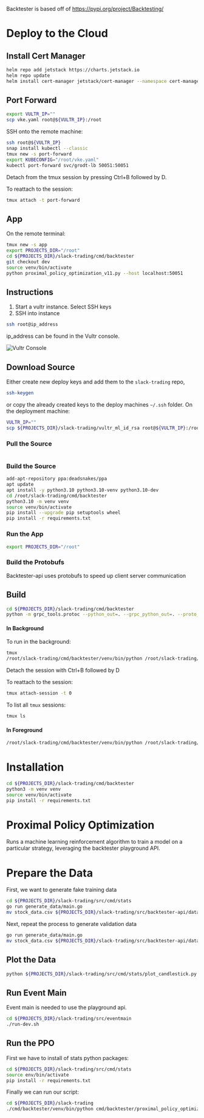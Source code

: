 Backtester is based off of https://pypi.org/project/Backtesting/

# Deploy to the Cloud

## Install Cert Manager
``` bash
helm repo add jetstack https://charts.jetstack.io
helm repo update
helm install cert-manager jetstack/cert-manager --namespace cert-manager --create-namespace --version v1.5.3 --set installCRDs=true
```

## Port Forward
``` bash
export VULTR_IP=""
scp vke.yaml root@${VULTR_IP}:/root
```

SSH onto the remote machine:
``` bash
ssh root@${VULTR_IP}
snap install kubectl --classic
tmux new -s port-forward
export KUBECONFIG="/root/vke.yaml"
kubectl port-forward svc/grodt-lb 50051:50051
```
Detach from the tmux session by pressing Ctrl+B followed by D.

To reattach to the session: 
``` bash
tmux attach -t port-forward
```

## App
On the remote terminal:
``` bash
tmux new -s app
export PROJECTS_DIR="/root"
cd ${PROJECTS_DIR}/slack-trading/cmd/backtester
git checkout dev
source venv/bin/activate
python proximal_policy_optimization_v11.py --host localhost:50051
```

## Instructions
1. Start a vultr instance. Select SSH keys
2. SSH into instance
``` bash
ssh root@ip_address
```
ip_address can be found in the Vultr console.

![Vultr Console](<Screenshot 2024-11-04 at 10.00.35 AM.png>)

## Download Source
Either create new deploy keys and add them to the `slack-trading` repo, 
``` bash
ssh-keygen
```
or copy the already created keys to the deploy machines `~/.ssh` folder. On the deployment machine:
``` bash
VULTR_IP=""
scp ${PROJECTS_DIR}/slack-trading/vultr_ml_id_rsa root@${VULTR_IP}:/root/.ssh/id_rsa
```
### Pull the Source
``` bash
```

### Build the Source
``` bash
add-apt-repository ppa:deadsnakes/ppa
apt update
apt install -y python3.10 python3.10-venv python3.10-dev
cd /root/slack-trading/cmd/backtester
python3.10 -m venv venv
source venv/bin/activate
pip install --upgrade pip setuptools wheel
pip install -r requirements.txt
```

### Run the App
``` bash
export PROJECTS_DIR="/root"
```

### Build the Protobufs
Backtester-api uses protobufs to speed up client server communication

## Build
``` bash
cd ${PROJECTS_DIR}/slack-trading/cmd/backtester
python -m grpc_tools.protoc --python_out=. --grpc_python_out=. --proto_path=${PROJECTS_DIR}/slack-trading/src/backtester-api playground.proto
```

#### In Background
To run in the background:
``` bash
tmux
/root/slack-trading/cmd/backtester/venv/bin/python /root/slack-trading/cmd/backtester/proximal_policy_optimization_v3_5.py
```
Detach the session with Ctrl+B followed by D

To reattach to the session:
``` bash
tmux attach-session -t 0
```

To list all `tmux` sessions:
``` bash
tmux ls
```

#### In Foreground
``` bash
/root/slack-trading/cmd/backtester/venv/bin/python /root/slack-trading/cmd/backtester/proximal_policy_optimization_v3_5.py
```

# Installation
``` bash
cd ${PROJECTS_DIR}/slack-trading/cmd/backtester
python3 -m venv venv
source venv/bin/activate
pip install -r requirements.txt
```

# Proximal Policy Optimization
Runs a machine learning reinforcement algorithm to train a model on a particular strategy, leveraging the backtester playground API.

# Prepare the Data
First, we want to generate fake training data
``` bash
cd ${PROJECTS_DIR}/slack-trading/src/cmd/stats
go run generate_data/main.go
mv stock_data.csv ${PROJECTS_DIR}/slack-trading/src/backtester-api/data/training_data.csv
```

Next, repeat the process to generate validation data
``` bash
go run generate_data/main.go
mv stock_data.csv ${PROJECTS_DIR}/slack-trading/src/backtester-api/data/validation_data.csv
```

## Plot the Data
``` bash
python ${PROJECTS_DIR}/slack-trading/src/cmd/stats/plot_candlestick.py ${PROJECTS_DIR}/slack-trading/src/backtester-api/data/training_data.csv
```

## Run Event Main
Event main is needed to use the playground api.
``` bash
cd ${PROJECTS_DIR}/slack-trading/src/eventmain
./run-dev.sh
```

## Run the PPO
First we have to install of stats python packages:
``` bash
cd ${PROJECTS_DIR}/slack-trading/src/cmd/stats
source env/bin/activate
pip install -r requirements.txt
```

Finally we can run our script:
``` bash
cd ${PROJECTS_DIR}/slack-trading
./cmd/backtester/venv/bin/python cmd/backtester/proximal_policy_optimization.py
```